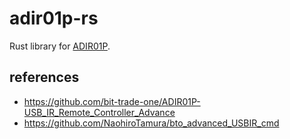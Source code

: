 # adir01p-rs

Rust library for [ADIR01P](https://bit-trade-one.co.jp/product/module/adir01p/).

## references
- https://github.com/bit-trade-one/ADIR01P-USB_IR_Remote_Controller_Advance 
- https://github.com/NaohiroTamura/bto_advanced_USBIR_cmd
